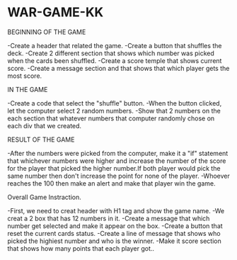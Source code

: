 # WAR-GAME-KK

BEGINNING OF THE GAME

-Create a header that related the game.
-Create a button that shuffles the deck.
-Create 2 different section that shows which number was picked when the cards been shuffled.
-Create a score temple that shows current score.
-Create a message section and that shows that which player gets the most score.

IN THE GAME

-Create a code that select the "shuffle" button.
-When the button clicked, let the computer select 2 random numbers.
-Show that 2 numbers on the each section that whatever numbers that computer randomly chose on each div that we created.

RESULT OF THE GAME

-After the numbers were picked from the computer, make it a "if" statement that whichever numbers were higher and increase the number of the score for the player that picked the higher number.If both player would pick the same number then don't increase the point for none of the player.
-Whoever reaches the 100 then make an alert and make that player win the game.







Overall Game Instraction.

-First, we need to creat header with H1 tag and show the game name.
-We creat a 2 box that has 12 numbers in it.
-Create a message that which number get selected and make it appear on the box.
-Create a button that reset the current cards status.
-Create a line of message that shows who picked the highiest number and who is the winner.
-Make it score section that shows how many points that each player got..